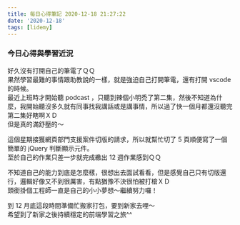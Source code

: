 ```yaml
---
title: 每日心得筆記 2020-12-18 21:27:22
date: '2020-12-18'
tags: [lidemy]
---
```


### 今日心得與學習近況

好久沒有打開自己的筆電了ＱＱ  
果然學習最難的事情跟助教說的一樣，就是強迫自己打開筆電，還有打開 vscode 的時候。  
最近上班時才開始聽 podcast ，只聽到辣個小明禿了第二集，然後不知道為什麼，我開始聽沒多久就有同事找我講話或是講事情，所以過了快一個月都還沒聽完第二集好瞎啊ＸＤ  
但是真的滿舒壓的～

這個星期接獲網頁部門支援案件切版的請求，所以就幫忙切了 5 頁順便寫了一個簡單的 jQuery 判斷顯示元件。  
至於自己的作業只差一步就完成繳出 12 週作業感到ＱＱ

不知道自己的能力到底是怎麼樣，很想出去面試看看，但是感覺自己只有切版還行，邏輯好像又不到很厲害，有點猶豫不決很怕被打槍ＸＤ  
頭銜掛個工程師一直是自己的小小夢想～繼續努力囉！

到 12 月底這段時間準備忙搬家打包，要到新家去哩～  
希望到了新家之後持續穩定的前端學習之旅^^
